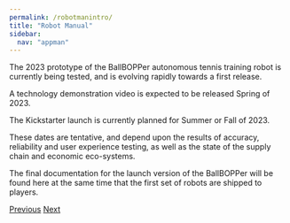 ```yaml
---
permalink: /robotmanintro/
title: "Robot Manual"
sidebar:
  nav: "appman"
---
```


The 2023 prototype of the BallBOPPer autonomous tennis training robot is currently being tested, and is evolving rapidly towards a first release.

A technology demonstration video is expected to be released Spring of 2023.

The Kickstarter launch is currently planned for Summer or Fall of 2023.

These dates are tentative, and depend upon the results of accuracy, reliability and user experience testing, as well as the state of the supply chain and economic eco-systems.

The final documentation for the launch version of the BallBOPPer will be found here at the same time that the first set of robots are shipped to players.

  <nav class="pagination">
      <a href="/BallBOPPer/appmancatalog/" class="pagination--pager" title="Catalog">Previous</a>
       <a href="/BallBOPPer/appmanintro/" class="pagination--pager" title="Robot Manual">Next</a>
  </nav>

